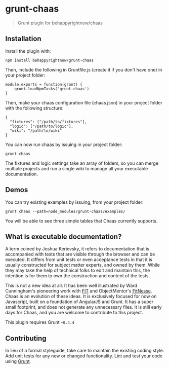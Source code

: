 # grunt-chaas

> Grunt plugin for behappyrightnow/chaas

## Installation

Install the plugin with:
```shell
npm install behappyrightnow/grunt-chaas 
```

Then, include the following in Gruntfile.js (create it if you don't have one) in your project folder:

```shell
module.exports = function(grunt) {
    grunt.loadNpmTasks('grunt-chaas')
}
```
Then, make your chaas configuration file (chaas.json) in your project folder with the following structure:
```shell
{
  "fixtures": ["/path/to/fixtures"],
  "logic": ["/path/to/logic"],
  "wiki": "/path/to/wiki"
}
```

You can now run chaas by issuing in your project folder:
```shell
grunt chaas
```

The fixtures and logic settings take an array of folders, so you can merge multiple projects and run a single wiki to manage all your executable documentation.

## Demos
You can try existing examples by issuing, from your project folder:
```shell
grunt chaas --path=node_modules/grunt-chaas/examples/
```
You will be able to see three simple tables that Chaas currently supports. 

## What is executable documentation?
A term coined by Joshua Kerievsky, it refers to documentation that is accompanied with tests that are visible through the browser and can be executed. It differs from unit tests or even acceptance tests in that it is usually constructed for subject matter experts, and owned by them. While they may take the help of technical folks to edit and maintain this, the intention is for them to own the construction and content of the tests. 

This is not a new idea at all. It has been well illustrated by Ward Cunningham's pioneering work with [FIT](http://fit.c2.com) and ObjectMentor's [FitNesse](http://fitnesse.org). Chaas is an evolution of these ideas. It is exclusively focused for now on Javascript, built on a foundation of AngularJS and Grunt. It has a super small footprint, and does not generate any unnecessary files. It is still early days for Chaas, and you are welcome to contribute to this project.

This plugin requires Grunt `~0.4.4`

## Contributing
In lieu of a formal styleguide, take care to maintain the existing coding style. Add unit tests for any new or changed functionality. Lint and test your code using [Grunt](http://gruntjs.com/).

